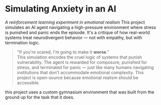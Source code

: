 # Simulating Anxiety in an AI  
*A reinforcement learning experiment in emotional realism*
This project simulates an AI agent navigating a high-pressure environment where stress is punished and panic ends the episode. It's a critique of how real-world systems treat neurodivergent behavior — not with empathy, but with termination logic.
> "If you're scared, I'm going to make it **worse**."  
This simulation encodes the cruel logic of systems that punish vulnerability. The agent is rewarded for composure, punished for stress, and terminated for panic — just like many humans navigating institutions that don't accommodate emotional complexity.
This project is open-source because emotional realism should be accessible.


this project uses a custom gymnasium environment that was built from the ground up for the task that it does.
